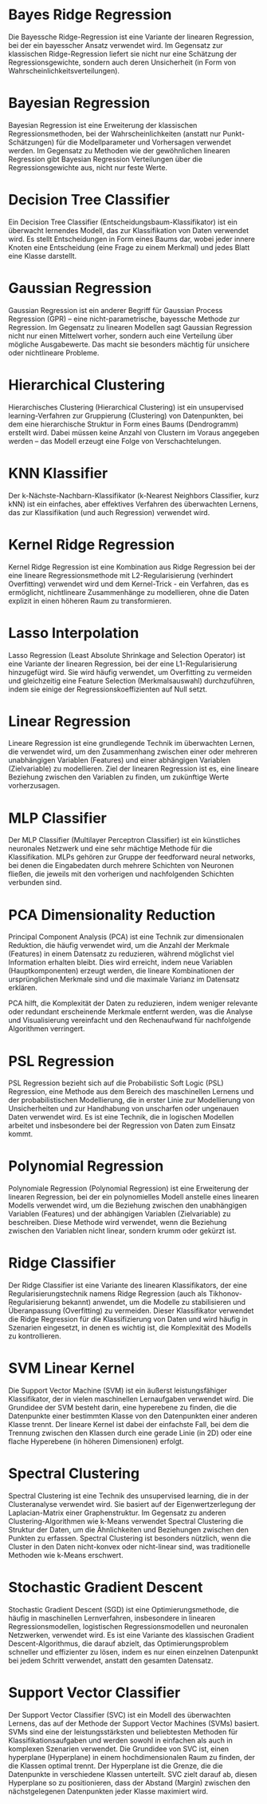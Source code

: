 # Bayes Ridge Regression
Die Bayessche Ridge-Regression ist eine Variante der linearen Regression, bei der ein bayesscher Ansatz verwendet wird. Im Gegensatz zur klassischen Ridge-Regression liefert sie nicht nur eine Schätzung der Regressionsgewichte, sondern auch deren Unsicherheit (in Form von Wahrscheinlichkeitsverteilungen).

# Bayesian Regression
Bayesian Regression ist eine Erweiterung der klassischen Regressionsmethoden, bei der Wahrscheinlichkeiten (anstatt nur Punkt-Schätzungen) für die Modellparameter und Vorhersagen verwendet werden. Im Gegensatz zu Methoden wie der gewöhnlichen linearen Regression gibt Bayesian Regression Verteilungen über die Regressionsgewichte aus, nicht nur feste Werte.

# Decision Tree Classifier
Ein Decision Tree Classifier (Entscheidungsbaum-Klassifikator) ist ein überwacht lernendes Modell, das zur Klassifikation von Daten verwendet wird. Es stellt Entscheidungen in Form eines Baums dar, wobei jeder innere Knoten eine Entscheidung (eine Frage zu einem Merkmal) und jedes Blatt eine Klasse darstellt.

# Gaussian Regression
Gaussian Regression ist ein anderer Begriff für Gaussian Process Regression (GPR) – eine nicht-parametrische, bayessche Methode zur Regression. Im Gegensatz zu linearen Modellen sagt Gaussian Regression nicht nur einen Mittelwert vorher, sondern auch eine Verteilung über mögliche Ausgabewerte. Das macht sie besonders mächtig für unsichere oder nichtlineare Probleme.

# Hierarchical Clustering
Hierarchisches Clustering (Hierarchical Clustering) ist ein unsupervised learning-Verfahren zur Gruppierung (Clustering) von Datenpunkten, bei dem eine hierarchische Struktur in Form eines Baums (Dendrogramm) erstellt wird. Dabei müssen keine Anzahl von Clustern im Voraus angegeben werden – das Modell erzeugt eine Folge von Verschachtelungen.

# KNN Klassifier
Der k-Nächste-Nachbarn-Klassifikator (k-Nearest Neighbors Classifier, kurz kNN) ist ein einfaches, aber effektives Verfahren des überwachten Lernens, das zur Klassifikation (und auch Regression) verwendet wird.

# Kernel Ridge Regression
Kernel Ridge Regression ist eine Kombination aus Ridge Regression bei der eine lineare Regressionsmethode mit L2-Regularisierung (verhindert Overfitting) verwendet wird und dem Kernel-Trick - ein Verfahren, das es ermöglicht, nichtlineare Zusammenhänge zu modellieren, ohne die Daten explizit in einen höheren Raum zu transformieren.

# Lasso Interpolation
Lasso Regression (Least Absolute Shrinkage and Selection Operator) ist eine Variante der linearen Regression, bei der eine L1-Regularisierung hinzugefügt wird. Sie wird häufig verwendet, um Overfitting zu vermeiden und gleichzeitig eine Feature Selection (Merkmalsauswahl) durchzuführen, indem sie einige der Regressionskoeffizienten auf Null setzt.

# Linear Regression
Lineare Regression ist eine grundlegende Technik im überwachten Lernen, die verwendet wird, um den Zusammenhang zwischen einer oder mehreren unabhängigen Variablen (Features) und einer abhängigen Variablen (Zielvariable) zu modellieren. Ziel der linearen Regression ist es, eine lineare Beziehung zwischen den Variablen zu finden, um zukünftige Werte vorherzusagen.

# MLP Classifier
Der MLP Classifier (Multilayer Perceptron Classifier) ist ein künstliches neuronales Netzwerk und eine sehr mächtige Methode für die Klassifikation. MLPs gehören zur Gruppe der feedforward neural networks, bei denen die Eingabedaten durch mehrere Schichten von Neuronen fließen, die jeweils mit den vorherigen und nachfolgenden Schichten verbunden sind.

# PCA Dimensionality Reduction
Principal Component Analysis (PCA) ist eine Technik zur dimensionalen Reduktion, die häufig verwendet wird, um die Anzahl der Merkmale (Features) in einem Datensatz zu reduzieren, während möglichst viel Information erhalten bleibt. Dies wird erreicht, indem neue Variablen (Hauptkomponenten) erzeugt werden, die lineare Kombinationen der ursprünglichen Merkmale sind und die maximale Varianz im Datensatz erklären.

PCA hilft, die Komplexität der Daten zu reduzieren, indem weniger relevante oder redundant erscheinende Merkmale entfernt werden, was die Analyse und Visualisierung vereinfacht und den Rechenaufwand für nachfolgende Algorithmen verringert.

# PSL Regression
PSL Regression bezieht sich auf die Probabilistic Soft Logic (PSL) Regression, eine Methode aus dem Bereich des maschinellen Lernens und der probabilistischen Modellierung, die in erster Linie zur Modellierung von Unsicherheiten und zur Handhabung von unscharfen oder ungenauen Daten verwendet wird. Es ist eine Technik, die in logischen Modellen arbeitet und insbesondere bei der Regression von Daten zum Einsatz kommt.

# Polynomial Regression
Polynomiale Regression (Polynomial Regression) ist eine Erweiterung der linearen Regression, bei der ein polynomielles Modell anstelle eines linearen Modells verwendet wird, um die Beziehung zwischen den unabhängigen Variablen (Features) und der abhängigen Variablen (Zielvariable) zu beschreiben. Diese Methode wird verwendet, wenn die Beziehung zwischen den Variablen nicht linear, sondern krumm oder gekürzt ist.

# Ridge Classifier
Der Ridge Classifier ist eine Variante des linearen Klassifikators, der eine Regularisierungstechnik namens Ridge Regression (auch als Tikhonov-Regularisierung bekannt) anwendet, um die Modelle zu stabilisieren und Überanpassung (Overfitting) zu vermeiden. Dieser Klassifikator verwendet die Ridge Regression für die Klassifizierung von Daten und wird häufig in Szenarien eingesetzt, in denen es wichtig ist, die Komplexität des Modells zu kontrollieren.

# SVM Linear Kernel
Die Support Vector Machine (SVM) ist ein äußerst leistungsfähiger Klassifikator, der in vielen maschinellen Lernaufgaben verwendet wird. Die Grundidee der SVM besteht darin, eine hyperebene zu finden, die die Datenpunkte einer bestimmten Klasse von den Datenpunkten einer anderen Klasse trennt. Der lineare Kernel ist dabei der einfachste Fall, bei dem die Trennung zwischen den Klassen durch eine gerade Linie (in 2D) oder eine flache Hyperebene (in höheren Dimensionen) erfolgt.

# Spectral Clustering
Spectral Clustering ist eine Technik des unsupervised learning, die in der Clusteranalyse verwendet wird. Sie basiert auf der Eigenwertzerlegung der Laplacian-Matrix einer Graphenstruktur. Im Gegensatz zu anderen Clustering-Algorithmen wie k-Means verwendet Spectral Clustering die Struktur der Daten, um die Ähnlichkeiten und Beziehungen zwischen den Punkten zu erfassen. Spectral Clustering ist besonders nützlich, wenn die Cluster in den Daten nicht-konvex oder nicht-linear sind, was traditionelle Methoden wie k-Means erschwert.

# Stochastic Gradient Descent
Stochastic Gradient Descent (SGD) ist eine Optimierungsmethode, die häufig in maschinellen Lernverfahren, insbesondere in linearen Regressionsmodellen, logistischen Regressionsmodellen und neuronalen Netzwerken, verwendet wird. Es ist eine Variante des klassischen Gradient Descent-Algorithmus, die darauf abzielt, das Optimierungsproblem schneller und effizienter zu lösen, indem es nur einen einzelnen Datenpunkt bei jedem Schritt verwendet, anstatt den gesamten Datensatz.

# Support Vector Classifier
Der Support Vector Classifier (SVC) ist ein Modell des überwachten Lernens, das auf der Methode der Support Vector Machines (SVMs) basiert. SVMs sind eine der leistungsstärksten und beliebtesten Methoden für Klassifikationsaufgaben und werden sowohl in einfachen als auch in komplexen Szenarien verwendet. Die Grundidee von SVC ist, einen hyperplane (Hyperplane) in einem hochdimensionalen Raum zu finden, der die Klassen optimal trennt. Der Hyperplane ist die Grenze, die die Datenpunkte in verschiedene Klassen unterteilt. SVC zielt darauf ab, diesen Hyperplane so zu positionieren, dass der Abstand (Margin) zwischen den nächstgelegenen Datenpunkten jeder Klasse maximiert wird.
